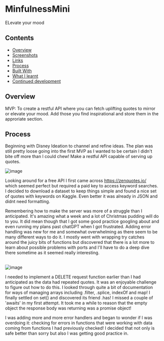 # MinfulnessMini
ELevate your mood

## Contents
* [Overview](overview)
* [Screenshots](#screenshots)
* [Links](#links)
* [Process](#the-process)
* [Built With](#built-with)
* [What I learnt](#what-i-learnt)
* [Continued development](#continued-development)

## Overview
MVP: To create a restful API where you can fetch uplifting quotes to mirror or elevate your mood. Add those you find inspirational and store them in the approriate section.


## Process
Beginning with Disney Ideation to channel and refine ideas. The plan was still pretty loose going into the first MVP as I wanted to be certain I didn't bite off more than I could chew!
Make a restful API capable of serving up quotes.

![image](https://github.com/user-attachments/assets/098ffe3d-a43f-43d9-9f0d-8336ad7b2602)

Looking around for a free API I first came across https://zenquotes.io/ which seemed perfect but required a paid key to access keyword searches. I decided to download a dataset to keep things simple and found a nice set of quotes with keywords on Kaggle. 
Even better it was already in JSON and didnt need formatting.

Remembering how to make the server was more of a struggle than I anticipated. It's amazing what a week and a lot of Christmas pudding will do to you. It did mean though that I got some good practice googling about and even running my plans past chatGPT when I got frustrated. Adding error handling was new for me and somewhat overwhelming as there seem to be many different ways to do it. I mostly went with wrapping try catches around the juicy bits of functions but discovered that there is a lot more to learn about possible problems with ports and I'll have to do a deep dive there sometime as it seemed really interesting.<br/><br/>


![image](https://github.com/user-attachments/assets/ca056c84-0a57-4517-ba8d-4f3d95086286)

I needed to implement a DELETE request function earlier than I had anticipated as the data had repeated quotes. It was an enjoyable challenge to figure out how to do this. I looked through quite a bit of documentation for ways of managing arrays including .filter, .splice, indexOf and map! I finally settled on set() and discovered its friend .has!
I missed a couple of 'awaits' in my first attempt. It took me a while to reason that the empty object the response body was returning was a promise object!

I was adding more and more error handlers and began to wonder if I was overdoing it: checking for errors in functions that were working with data coming from functions I had previously checked! I decided that not only is safe better than sorry but also I was getting good practice in.
